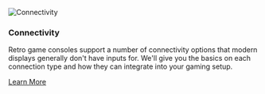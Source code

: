 ![Connectivity](/images/challenges/connectivity.jpg)

### Connectivity

Retro game consoles support a number of connectivity options that modern displays generally don't have inputs for. We'll give you the basics on each connection type and how they can integrate into your gaming setup.

<a href="/connectivity" class="button">Learn More</a>